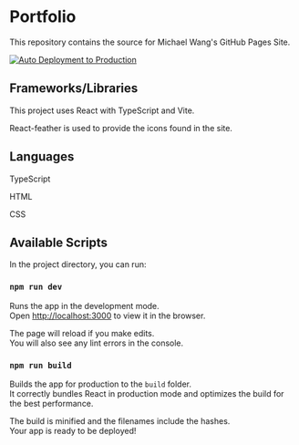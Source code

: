 # Portfolio

This repository contains the source for Michael Wang's GitHub Pages Site.

[![Auto Deployment to Production](https://github.com/devmwang/portfolio/actions/workflows/main.yml/badge.svg?branch=main)](https://github.com/devmwang/portfolio/actions/workflows/main.yml)

## Frameworks/Libraries

This project uses React with TypeScript and Vite.

React-feather is used to provide the icons found in the site.

## Languages

 TypeScript
 
 HTML
 
 CSS

## Available Scripts

In the project directory, you can run:

### `npm run dev`

Runs the app in the development mode.\
Open [http://localhost:3000](http://localhost:3000) to view it in the browser.

The page will reload if you make edits.\
You will also see any lint errors in the console.

### `npm run build`

Builds the app for production to the `build` folder.\
It correctly bundles React in production mode and optimizes the build for the best performance.

The build is minified and the filenames include the hashes.\
Your app is ready to be deployed!
